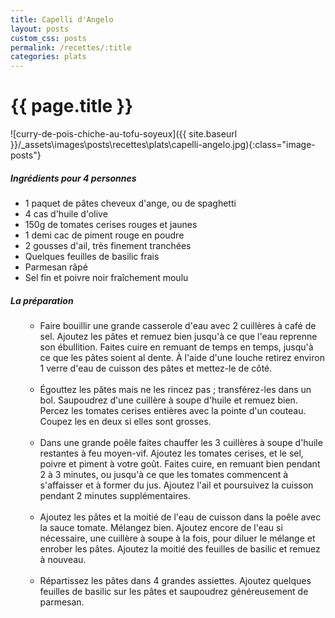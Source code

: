 ```yaml
---
title: Capelli d'Angelo
layout: posts
custom_css: posts
permalink: /recettes/:title
categories: plats
---
```


# {{ page.title }}

![curry-de-pois-chiche-au-tofu-soyeux]({{ site.baseurl }}/_assets\images\posts\recettes\plats\capelli-angelo.jpg){:class="image-posts"}

##### Ingrédients pour 4 personnes

- 1 paquet de pâtes cheveux d'ange, ou de spaghetti
- 4 cas d'huile d'olive
- 150g de tomates cerises rouges et jaunes
- 1 demi cac de piment rouge en poudre
- 2 gousses d'ail, très finement tranchées
- Quelques feuilles de basilic frais
- Parmesan râpé
- Sel fin et poivre noir fraîchement moulu

##### La préparation

<ul id="prepa">

<section id="categories" markdown="1">

- Faire bouillir une grande casserole d'eau avec 2 cuillères à café de sel. Ajoutez les pâtes et remuez bien jusqu'à ce que l'eau reprenne son ébullition. Faites cuire en remuant de temps en temps, jusqu'à ce que les pâtes soient al dente. À l'aide d'une louche retirez environ 1 verre d'eau de cuisson des pâtes et mettez-le de côté.<br><br>
- Égouttez les pâtes mais ne les rincez pas ; transférez-les dans un bol. Saupoudrez d'une cuillère à soupe d'huile et remuez bien. Percez les tomates cerises entières avec la pointe d'un couteau. Coupez les en deux si elles sont grosses.<br><br>
- Dans une grande poêle faites chauffer les 3 cuillères à soupe d'huile restantes à feu moyen-vif. Ajoutez les tomates cerises, et le sel, poivre et piment à votre goût. Faites cuire, en remuant bien pendant 2 à 3 minutes, ou jusqu'à ce que les tomates commencent à s'affaisser et à former du jus. Ajoutez l'ail et poursuivez la cuisson pendant 2 minutes supplémentaires.<br><br>
- Ajoutez les pâtes et la moitié de l'eau de cuisson dans la poêle avec la sauce tomate. Mélangez bien. Ajoutez encore de l'eau si nécessaire, une cuillère à soupe à la fois, pour diluer le mélange et enrober les pâtes. Ajoutez la moitié des feuilles de basilic et remuez à nouveau.<br><br>
- Répartissez les pâtes dans 4 grandes assiettes. Ajoutez quelques feuilles de basilic sur les pâtes et saupoudrez généreusement de parmesan.

</section>

</ul>